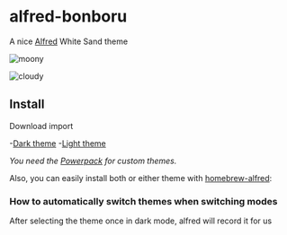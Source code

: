 # alfred-bonboru
A nice [Alfred](https://www.alfredapp.com) White Sand theme

![moony](/Users/mocky/Public/alfred-bonboru/images/moony.jpg)

![cloudy](/Users/mocky/Public/alfred-bonboru/images/cloudy.jpg)

## Install 

Download import

-[Dark theme](https://www.alfredapp.com/extras/theme/)
-[Light theme](https://www.alfredapp.com/extras/theme)



*You need the [Powerpack](https://www.alfredapp.com/powerpack/) for custom themes.*


Also, you can easily install both or either theme with [homebrew-alfred](https://github.com/danielbayley/homebrew-alfred):


### How to automatically switch themes when switching modes

After selecting the theme once in dark mode, alfred will record it for us







